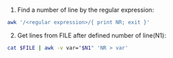 1. Find a number of line by the regular expression:
``` bash
awk '/<regular expression>/{ print NR; exit }'
```
2. Get lines from FILE after defined number of line(N1):
``` bash
cat $FILE | awk -v var="$N1" 'NR > var'
```
